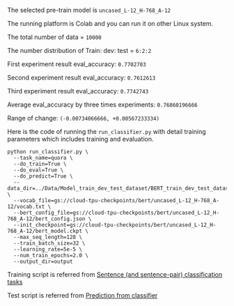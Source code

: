The selected pre-train model is `uncased_L-12_H-768_A-12`

The running platform is Colab and you can run it on other Linux system.

The total number of data = `10000`

The number distribution of Train: dev: test = `6:2:2`

First experiment result eval_accuracy: `0.7702703`

Second experiment result eval_accuracy: `0.7612613`

Third experiment result eval_accuracy: `0.7742743`

Average eval_accuracy by three times experiments: `0.76860196666`

Range of change: `(-0.00734066666, +0.00567233334)`

Here is the code of running the `run_classifier.py` with detail training parameters which includes training and evaluation.
```
python run_classifier.py \
  --task_name=quora \
  --do_train=True \
  --do_eval=True \
  --do_predict=True \
  --data_dir=../Data/Model_train_dev_test_dataset/BERT_train_dev_test_dataset/ \
  --vocab_file=gs://cloud-tpu-checkpoints/bert/uncased_L-12_H-768_A-12/vocab.txt \
  --bert_config_file=gs://cloud-tpu-checkpoints/bert/uncased_L-12_H-768_A-12/bert_config.json \
  --init_checkpoint=gs://cloud-tpu-checkpoints/bert/uncased_L-12_H-768_A-12/bert_model.ckpt \
  --max_seq_length=128 \
  --train_batch_size=32 \
  --learning_rate=5e-5 \
  --num_train_epochs=2.0 \
  --output_dir=output 
```

Training script is referred from [Sentence (and sentence-pair) classification tasks](https://github.com/google-research/bert#sentence-and-sentence-pair-classification-tasks)

Test script is referred from [Prediction from classifier](https://github.com/google-research/bert#prediction-from-classifier)
